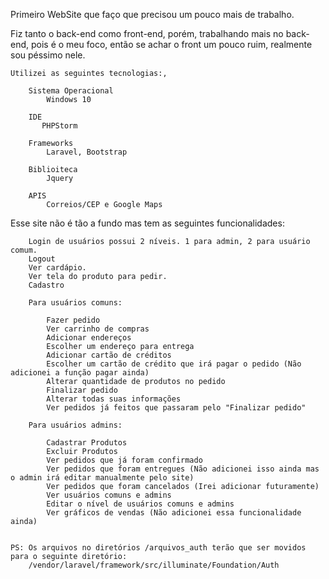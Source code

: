 Primeiro WebSite que faço que precisou um pouco mais de trabalho.

Fiz tanto o back-end como front-end, porém, trabalhando mais no back-end, 
pois é o meu foco, então se achar o front um pouco ruim, realmente sou péssimo nele.

    Utilizei as seguintes tecnologias:,

        Sistema Operacional
            Windows 10
         
        IDE 
           PHPStorm 
            
        Frameworks 
            Laravel, Bootstrap
    
        Biblioiteca  
            Jquery
    
        APIS
            Correios/CEP e Google Maps

Esse site não é tão a fundo mas tem as seguintes funcionalidades:
    
        Login de usuários possui 2 níveis. 1 para admin, 2 para usuário comum.
        Logout
        Ver cardápio.
        Ver tela do produto para pedir.
        Cadastro
        
        Para usuários comuns:
              
            Fazer pedido
            Ver carrinho de compras
            Adicionar endereços
            Escolher um endereço para entrega
            Adicionar cartão de créditos       
            Escolher um cartão de crédito que irá pagar o pedido (Não adicionei a função pagar ainda)
            Alterar quantidade de produtos no pedido
            Finalizar pedido
            Alterar todas suas informações
            Ver pedidos já feitos que passaram pelo "Finalizar pedido"
            
        Para usuários admins:
        
            Cadastrar Produtos
            Excluir Produtos
            Ver pedidos que já foram confirmado
            Ver pedidos que foram entregues (Não adicionei isso ainda mas o admin irá editar manualmente pelo site)
            Ver pedidos que foram cancelados (Irei adicionar futuramente)
            Ver usuários comuns e admins
            Editar o nível de usuários comuns e admins
            Ver gráficos de vendas (Não adicionei essa funcionalidade ainda)
            

    PS: Os arquivos no diretórios /arquivos_auth terão que ser movidos para o seguinte diretório:
        /vendor/laravel/framework/src/illuminate/Foundation/Auth
   
